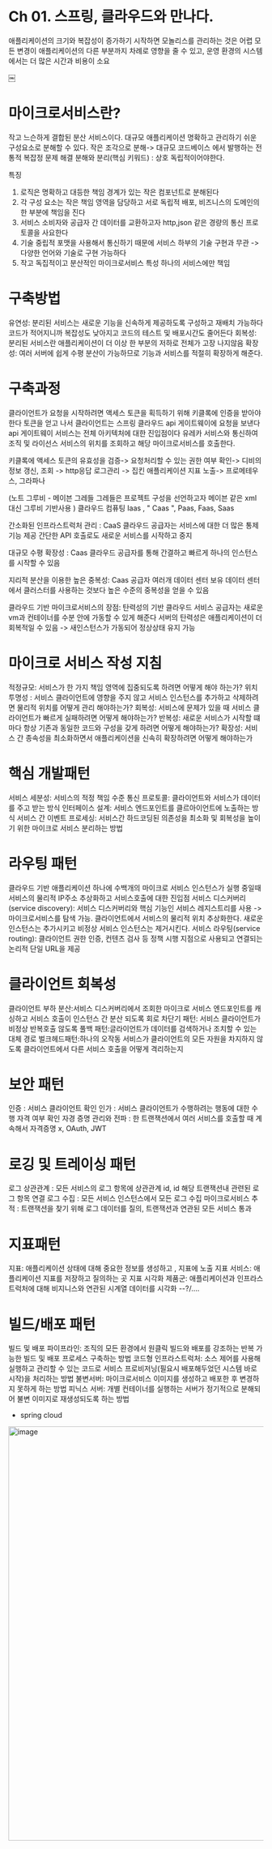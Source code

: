 # Ch 01. 스프링, 클라우드와 만나다.
애플리케이션의 크기와 복잡성이 증가하기 시작하면 모놀리스를 관리하는 것은 어렵
모든 변경이 애플리케이션의 다른 부분까지 차례로 영향을 줄 수 있고, 운영 환경의 시스템에서는 더 많은 시간과 비용이 소요

￼
# 마이크로서비스란?
작고 느슨하게 결합된 분산 서비스이다. 대규모 애플리케이션 명확하고 관리하기 쉬운 구성요소로 분해할 수 있다.
작은 조각으로 분해-> 대규모 코드베이스 에서 발행하는 전통적 복잡정 문제 해결
분해와 분리(핵심 키워드) : 상호 독립적이어야한다.

특징
1. 로직은 명확하고 대등한 책임 경계가 있는 작은 컴포넌트로 분해된다
2. 각 구성 요소는 작은 책임 영역을 담당하고 서로 독립적 배포, 비즈니스의 도메인의 한 부분에 책임을 진다
3. 서비스 소비자와 공급자 간 데이터를 교환하고자 http,json 같은 경량의 통신 프로토콜을 사요한다
4. 기술 중립적 포맷을 사용해서 통신하기 때문에 서비스 하부의 기술 구현과 무관 -> 다양한 언어와 기술로 구현 가능하다
5. 작고 독집적이고 분산적인 마이크로서비스 특성 하나의 서비스에만 책임

# 구축방법
유연성: 분리된 서비스는 새로운 기능을 신속하게 제공하도록 구성하고 재배치 가능하다 코드가 적어지니까 복잡성도 낮아지고 코드의 테스트 및 배포시간도 줄어든다
회복성: 분리된 서비스란 애플리케이션이 더 이상 한 부분의 저하로 전체가 고장 나지않음
확장성: 여러 서버에 쉽게 수평 분산이 가능하므로 기능과 서비스를 적절히 확장하게 해준다.

# 구축과정
클라이언트가 요청을 시작하려면 액세스 토큰을 획득하기 위해 키클록에 인증을 받아야한다
토큰을 얻고 나서 클라이언트는 스프링 클라우드 api 게이트웨이에 요청을 보낸다
api 게이트웨이 서비스는 전체 아키텍처에 대한 진입점이다
유레카 서비스와 통신하여 조직 및 라이선스 서비스의 위치를 조회하고 해당 마이크로서비스를 호출한다.

키클록에 액세스 토큰의 유효성을 검증-> 요청처리할 수 있는 권한 여부 확인-> 디비의 정보 갱신, 조회 -> http응답
로그관리 -> 집킨
애플리케이션 지표 노출-> 프로메테우스, 그라파나

(노트 그루비 - 메이븐 그레들
 그레들은 프로젝트 구성을 선언하고자 메이븐 같은 xml 대신 그루비 기반사용
)
클라우드 컴퓨팅
Iaas , " Caas ", Paas, Faas, Saas

간소화된 인프라스트럭처 관리 : CaaS 클라우드 공급자는 서비스에 대한 더 많은 통제 기능 제공
간단한 API 호출로도 새로운 서비스를 시작하고 중지

대규모 수평 확장성 : Caas 클라우드 공급자를 통해 간결하고 빠르게 하나의 인스턴스를 시작할 수 있음

지리적 분산을 이용한 높은 중복성: Caas 공급자 여러개 데이터 센터 보유 데이터 센터에서 클러스터를 사용하는 것보다 높은 수준의 중복성을 얻을 수 있음

클라우드 기반 마이크로서비스의 장점: 탄력성의 기반
클라우드 서비스 공급자는 새로운 vm과 컨테이너를 수분 안에 가동할 수 있게 해준다
서버의 탄력성은 애플리케이션이 더 회복적일 수 있음 -> 새인스턴스가 가동되어 정상상태 유지 가능

# 마이크로 서비스 작성 지침
적정규모: 서비스가 한 가지 책임 영역에 집중되도록 하려면 어떻게 해야 하는가?
위치 투명성 : 서비스 클라이언트에 영향을 주지 않고 서비스 인스턴스를 추가하고 삭제하려면 물리적 위치를 어떻게 관리 해야하는가?
회복성: 서비스에 문제가 있을 때 서비스 클라이언트가 빠르게 실패하려면 어떻게 해야하는가?
반복성: 새로운 서비스가 시작할 떄마다 항상 기존과 동일한 코드와 구성을 갖게 하려면 어떻게 해야하는가?
확장성: 서비스 간 종속성을 최소화하면서 애플리케이션을 신속히 확장하려면 어떻게 해야하는가

# 핵심 개발패턴

서비스 세분성: 서비스의 적정 책임 수준
통신 프로토콜: 클라이언트와 서비스가 데이터를 주고 받는 방식
인터페이스 설계: 서비스 엔드포인트를 클르아이언트에 노출하는 방식
서비스 간 이벤트 프로세싱: 서비스간 하드코딩된 의존성을 최소화 및 회복성을 높이기 위한 마이크로 서비스 분리하는 방법

# 라우팅 패턴

클라우드 기반 애플리케이션 하나에 수백개의 마이크로 서비스 인스턴스가 실행 중일때 서비스의 물리적 IP주소 추상화하고 서비스호출에 대한 진입점
서비스 디스커버리(service discovery): 서비스 디스커버리와 핵심 기능인 서비스 레지스트리를 사용 -> 마이크로서비스를 탐색 가능. 
클라이언트에서 서비스의 물리적 위치 추상화한다. 새로운 인스턴스는 추가시키고 비정상 서비스 인스턴스는 제거시킨다.
서비스 라우팅(service routing): 클라이언트 권한 인증, 컨텐츠 검사 등 정책 시행 지점으로 사용되고 연결되는 논리적 단일 URL을 제공

# 클라이언트 회복성

클라이언트 부하 분산:서비스 디스커버리에서 조회한 마이크로 서비스 엔드포인트를 캐싱하고 서비스 호출이 인스턴스 간 분산 되도록
회로 차단기 패턴: 서비스 클라이언트가 비정상 반복호출 않도록
풀백 패턴:글라이언트가 데이터를 검색하거나 조치할 수 있는 대체 경로
벌크헤드패턴:하나의 오작동 서비스가 클라이언트의 모든 자원을 차지하지 않도록 클라이언트에서 다른 서비스 호출을 어떻게 격리하는지

# 보안 패턴

인증 : 서비스 클라이언트 확인
인가 : 서비스 클라이언트가 수행하려는 행동에 대한 수행 자격 여부 확인
자경 증명 관리와 전파 : 한 트랜잭션에서 여러 서비스를 호출할 때 계속해서 자격증명 x, OAuth, JWT

# 로깅 및 트레이싱 패턴 

로그 상관관계 : 모든 서비스의 로그 항목에 상관관계 id, id 해당 트랜잭션내 관련된 로그 항목 연결
로그 수집 : 모든 서비스 인스턴스에서 모든 로그 수집
마이크로서비스 추적 : 트랜잭션을 찾기 위해 로그 데이터를 질의, 트랜잭션과 연관된 모든 서비스 통과

# 지표패턴

지표: 애플리케이션 상태에 대해 중요한 정보를 생성하고 , 지표에 노출
지표 서비스: 애플리케이션 지표를 저장하고 질의하는 곳
지표 시각화 제품군: 애플리케이션과 인프라스트럭처에 대해 비지니스와 연관된 시계열 데이터를 시각화 --?/....

# 빌드/배포 패턴

빌드 및 배포 파이프라인: 조직의 모든 환경에서 원클릭 빌드와 배포를 강조하는 반복 가능한 빌드 및 배포 프로세스 구축하는 방법
코드형 인프라스트럭처: 소스 제어를 사용해 실행하고 관리할 수 있는 코드로 서비스 프로비저닝(필요시 배포해두었던 시스템 바로시작)을 처리하는 방법
불변서버: 마이크로서비스 이미지를 생성하고 배포한 후 변경하지 못하게 하는 방법
피닉스 서버: 개별 컨테이너를 실행하는 서버가 정기적으로 분해되어 불변 이미지로 재생성되도록 하는 방법

+ spring cloud

<img width="818" alt="image" src="https://github.com/OIDC-team/MSA-study/assets/96863137/3fc8474c-20ee-425c-ac66-516b8713e681">
